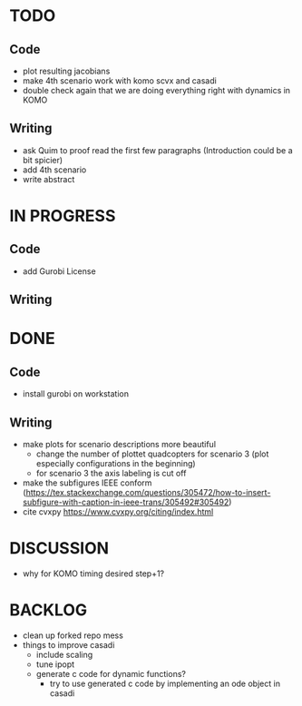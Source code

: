# TODO
## Code
- plot resulting jacobians
- make 4th scenario work with komo scvx and casadi
- double check again that we are doing everything right with dynamics in KOMO

## Writing
- ask Quim to proof read the first few paragraphs (Introduction could be a bit spicier) 
- add 4th scenario
- write abstract

# IN PROGRESS
## Code
- add Gurobi License

## Writing

# DONE
## Code
- install gurobi on workstation

## Writing
- make plots for scenario descriptions more beautiful
  - change the number of plottet quadcopters for scenario 3 (plot especially configurations in the beginning)
  - for scenario 3 the axis labeling is cut off
- make the subfigures IEEE conform (https://tex.stackexchange.com/questions/305472/how-to-insert-subfigure-with-caption-in-ieee-trans/305492#305492)
- cite cvxpy https://www.cvxpy.org/citing/index.html

# DISCUSSION
- why for KOMO timing desired step+1?

# BACKLOG
- clean up forked repo mess
- things to improve casadi
  - include scaling
  - tune ipopt
  - generate c code for dynamic functions?
    - try to use generated c code by implementing an ode object in casadi
